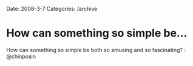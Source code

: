 Date: 2008-3-7
Categories: /archive

# How can something so simple be...

How can something so simple be both so amusing and so fascinating? : @chinposin

